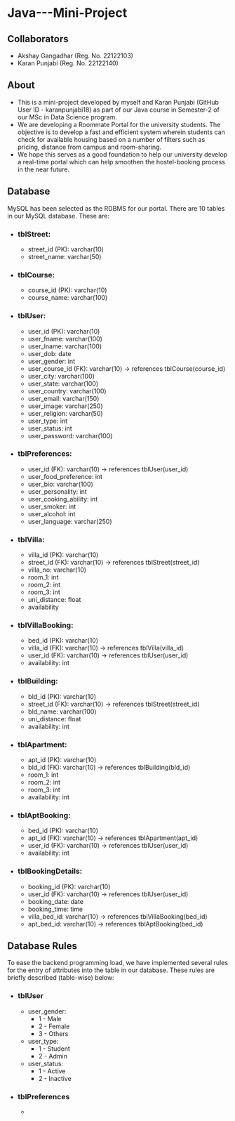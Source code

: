 # Java---Mini-Project  

## Collaborators  
- Akshay Gangadhar (Reg. No. 22122103)  
- Karan Punjabi (Reg. No. 22122140)  

## About  
- This is a mini-project developed by myself and Karan Punjabi (GitHub User ID - karanpunjabi18) as part of our Java course in Semester-2 of our MSc in Data Science program.  
- We are developing a Roommate Portal for the university students. The objective is to develop a fast and efficient system wherein students can check for available housing based on a number of filters such as pricing, distance from campus and room-sharing.  
- We hope this serves as a good foundation to help our university develop a real-time portal which can help smoothen the hostel-booking process in the near future.  

## Database   
MySQL has been selected as the RDBMS for our portal. There are 10 tables in our MySQL database. These are:  
- ### tblStreet:  
  - street_id (PK): varchar(10)  
  - street_name: varchar(50)  
- ### tblCourse:  
  - course_id (PK): varchar(10)  
  - course_name: varchar(100)  
- ### tblUser:
  - user_id (PK): varchar(10)  
  - user_fname: varchar(100)  
  - user_lname: varchar(100)  
  - user_dob: date  
  - user_gender: int  
  - user_course_id (FK): varchar(10) -> references tblCourse(course_id)  
  - user_city: varchar(100)  
  - user_state: varchar(100)  
  - user_country: varchar(100)  
  - user_email: varchar(150)  
  - user_image: varchar(250)  
  - user_religion: varchar(50)  
  - user_type: int  
  - user_status: int  
  - user_password: varchar(100)  
- ### tblPreferences:
  - user_id (FK): varchar(10) -> references tblUser(user_id)  
  - user_food_preference: int  
  - user_bio: varchar(100)  
  - user_personality: int  
  - user_cooking_ability: int  
  - user_smoker: int  
  - user_alcohol: int  
  - user_language: varchar(250)  
- ### tblVilla:  
  - villa_id (PK): varchar(10)  
  - street_id (FK): varchar(10) -> references tblStreet(street_id)  
  - villa_no: varchar(10)  
  - room_1: int  
  - room_2: int  
  - room_3: int  
  - uni_distance: float  
  - availability  
- ### tblVillaBooking:  
  - bed_id (PK): varchar(10)  
  - villa_id (FK): varchar(10) -> references tblVilla(villa_id)  
  - user_id (FK): varchar(10) -> references tblUser(user_id)  
  - availability: int  
- ### tblBuilding:  
  - bld_id (PK): varchar(10)  
  - street_id (FK): varchar(10) -> references tblStreet(street_id)  
  - bld_name: varchar(100)  
  - uni_distance: float  
  - availability: int  
- ### tblApartment:  
  - apt_id (PK): varchar(10)  
  - bld_id (FK): varchar(10) -> references tblBuilding(bld_id)  
  - room_1: int  
  - room_2: int  
  - room_3: int  
  - availability: int  
- ### tblAptBooking:  
  - bed_id (PK): varchar(10)  
  - apt_id (FK): varchar(10) -> references tblApartment(apt_id)  
  - user_id (FK): varchar(10) -> references tblUser(user_id)  
  - availability: int  
- ### tblBookingDetails:  
  - booking_id (PK): varchar(10)  
  - user_id (FK): varchar(10) -> references tblUser(user_id)  
  - booking_date: date  
  - booking_time: time  
  - villa_bed_id: varchar(10) -> references tblVillaBooking(bed_id)  
  - apt_bed_id: varchar(10) -> references tblAptBooking(bed_id)  
 
## Database Rules  
To ease the backend programming load, we have implemented several rules for the entry of attributes into the table in our database. These rules are briefly described (table-wise) below:  
- ### tblUser  
  - user_gender:  
    - 1 - Male  
    - 2 - Female  
    - 3 - Others  
  - user_type:  
    - 1 - Student  
    - 2 - Admin  
  - user_status:  
    - 1 - Active  
    - 2 - Inactive  
- ### tblPreferences  
  -   
